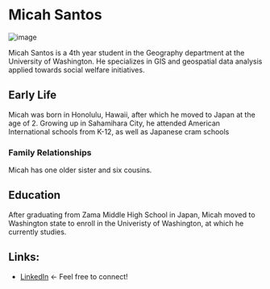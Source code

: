# Micah Santos
![image](https://media.licdn.com/dms/image/v2/D4E03AQGmc886liL_zg/profile-displayphoto-shrink_800_800/profile-displayphoto-shrink_800_800/0/1718402312520?e=1762387200&v=beta&t=py3phVFNyh8X7cuWJfq-PWwqC3T_Q0y_ZHy5Wa2VRd0)

Micah Santos is a 4th year student in the Geography department at the University of Washington. He specializes in GIS and geospatial data analysis applied towards social welfare initiatives. 

## Early Life
Micah was born in Honolulu, Hawaii, after which he moved to Japan at the age of 2. Growing up in Sahamihara City, he attended American International schools from K-12, as well as Japanese cram schools

### Family Relationships
Micah has one older sister and six cousins. 

## Education
After graduating from Zama Middle High School in Japan, Micah moved to Washington state to enroll in the Univeristy of Washington, at which he currently studies. 

## Links: 
- [LinkedIn]('www.linkedin.com/in/micah-santos-376939302') <- Feel free to connect!
